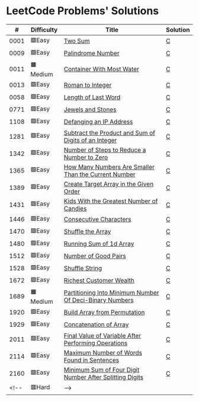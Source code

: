 # LeetCode Problems' Solutions

| # | Difficulty | Title | Solution |
|---| ---------- | ----- | -------- |
0001|🟩Easy|[Two Sum](https://leetcode.com/problems/two-sum)|[C](https://github.com/CalvinWan0101/LeetCode/tree/main/Solution/0001-Two-Sum/0001.c)
0009|🟩Easy|[Palindrome Number](https://leetcode.com/problems/palindrome-number)|[C](https://github.com/CalvinWan0101/LeetCode/tree/main/Solution/0009-Palindrome-Number/0009.c)
0011|🟧Medium|[Container With Most Water](https://leetcode.com/problems/container-with-most-water/)|[C](https://github.com/CalvinWan0101/LeetCode/blob/main/Solution/0011-Container-With-Most-Water/0011.c)
0013|🟩Easy|[Roman to Integer](https://leetcode.com/problems/roman-to-integer)|[C](https://github.com/CalvinWan0101/LeetCode/tree/main/Solution/0013-Roman-to-Integer/0013.c)
0058|🟩Easy|[Length of Last Word](https://leetcode.com/problems/length-of-last-word)|[C](https://github.com/CalvinWan0101/LeetCode/tree/main/Solution/0058-Length-of-Last-Word/0058.c)
0771|🟩Easy|[Jewels and Stones](https://leetcode.com/problems/jewels-and-stones/)|[C](https://github.com/CalvinWan0101/LeetCode/blob/main/Solution/0771-Jewels-and-Stones/0771.c)
1108|🟩Easy|[Defanging an IP Address](https://leetcode.com/problems/defanging-an-ip-address)|[C](https://github.com/CalvinWan0101/LeetCode/tree/main/Solution/1108-Defanging-an-IP-Address/1108.c)
1281|🟩Easy|[Subtract the Product and Sum of Digits of an Integer](https://leetcode.com/problems/subtract-the-product-and-sum-of-digits-of-an-integer)|[C](https://github.com/CalvinWan0101/LeetCode/blob/main/Solution/1281-Subtract-the-Product-and-Sum-of-Digits-of-an-Integer/1281.c)
1342|🟩Easy|[Number of Steps to Reduce a Number to Zero](https://leetcode.com/problems/number-of-steps-to-reduce-a-number-to-zero/)|[C](https://github.com/CalvinWan0101/LeetCode/blob/main/Solution/1342-Number-of-Steps-to-Reduce-a-Number-to-Zero/1342.c)
1365|🟩Easy|[How Many Numbers Are Smaller Than the Current Number](https://leetcode.com/problems/how-many-numbers-are-smaller-than-the-current-number)|[C](https://github.com/CalvinWan0101/LeetCode/blob/main/Solution/1365-How-Many-Numbers-Are-Smaller-Than-the-Current-Number/1365.c)
1389|🟩Easy|[Create Target Array in the Given Order](https://leetcode.com/problems/create-target-array-in-the-given-order)|[C](https://github.com/CalvinWan0101/LeetCode/blob/main/Solution/1389-Create-Target-Array-in-the-Given-Order/1389.c)
1431|🟩Easy|[Kids With the Greatest Number of Candies](https://leetcode.com/problems/kids-with-the-greatest-number-of-candies)|[C](https://github.com/CalvinWan0101/LeetCode/blob/main/Solution/1431-Kids-With-the-Greatest-Number-of-Candies/1431.c)
1446|🟩Easy|[Consecutive Characters](https://leetcode.com/problems/consecutive-characters)|[C](https://github.com/CalvinWan0101/LeetCode/tree/main/Solution/1446-Consecutive-Characters/1446.c)
1470|🟩Easy|[Shuffle the Array](https://leetcode.com/problems/shuffle-the-array)|[C](https://github.com/CalvinWan0101/LeetCode/tree/main/Solution/1470-Shuffle-the-Array/1470.c)
1480|🟩Easy|[Running Sum of 1d Array](https://leetcode.com/problems/running-sum-of-1d-array)|[C](https://github.com/CalvinWan0101/LeetCode/tree/main/Solution/1480-Running-Sum-of-1d-Array/1480.c)
1512|🟩Easy|[Number of Good Pairs](https://leetcode.com/problems/number-of-good-pairs/)|[C](https://github.com/CalvinWan0101/LeetCode/blob/main/Solution/1512-Number-of-Good-Pairs/1512.c)
1528|🟩Easy|[Shuffle String](https://leetcode.com/problems/shuffle-string)|[C](https://github.com/CalvinWan0101/LeetCode/blob/main/Solution/1528-Shuffle-String/1528.c)
1672|🟩Easy|[Richest Customer Wealth](https://leetcode.com/problems/richest-customer-wealth)|[C](https://github.com/CalvinWan0101/LeetCode/blob/main/Solution/1672-Richest-Customer-Wealth/1672.c)
1689|🟧Medium|[Partitioning Into Minimum Number Of Deci-Binary Numbers](https://leetcode.com/problems/partitioning-into-minimum-number-of-deci-binary-numbers)|[C](https://github.com/CalvinWan0101/LeetCode/blob/main/Solution/1689-Partitioning-Into-Minimum-Number-Of-Deci-Binary-Numbers/1689.c)
1920|🟩Easy|[Build Array from Permutation](https://leetcode.com/problems/build-array-from-permutation)|[C](https://github.com/CalvinWan0101/LeetCode/tree/main/Solution/1920-Build-Array-from-Permutation/1920.c)
1929|🟩Easy|[Concatenation of Array](https://leetcode.com/problems/concatenation-of-array)|[C](https://github.com/CalvinWan0101/LeetCode/tree/main/Solution/1929-Concatenation-of-Array/1929.c)
2011|🟩Easy|[Final Value of Variable After Performing Operations](https://leetcode.com/problems/final-value-of-variable-after-performing-operations)|[C](https://github.com/CalvinWan0101/LeetCode/tree/main/Solution/2011-Final-Value-of-Variable-After-Performing-Operations/2011.c)
2114|🟩Easy|[Maximum Number of Words Found in Sentences](https://leetcode.com/problems/maximum-number-of-words-found-in-sentences)|[C](https://github.com/CalvinWan0101/LeetCode/tree/main/Solution/2114-Maximum-Number-of-Words-Found-in-Sentences/2114.c)
2160|🟩Easy|[Minimum Sum of Four Digit Number After Splitting Digits](https://leetcode.com/problems/minimum-sum-of-four-digit-number-after-splitting-digits)|[C](https://github.com/CalvinWan0101/LeetCode/blob/main/Solution/2160-Minimum-Sum-of-Four-Digit-Number-After-Splitting-Digits/2160.c)
<!-- |🟥Hard| -->
